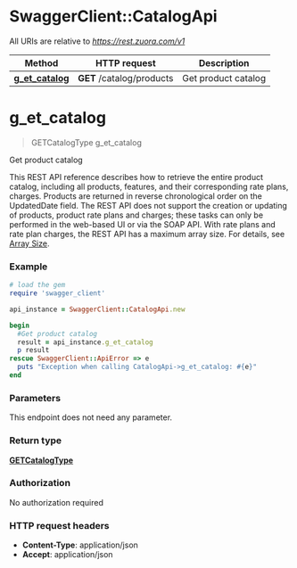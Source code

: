 # SwaggerClient::CatalogApi

All URIs are relative to *https://rest.zuora.com/v1*

Method | HTTP request | Description
------------- | ------------- | -------------
[**g_et_catalog**](CatalogApi.md#g_et_catalog) | **GET** /catalog/products | Get product catalog


# **g_et_catalog**
> GETCatalogType g_et_catalog

Get product catalog

This REST API reference describes how to retrieve the entire product catalog, including all products, features, and their corresponding rate plans, charges. Products are returned in reverse chronological order on the UpdatedDate field.   The REST API does not support the creation or updating of products, product rate plans and charges; these tasks can only be performed in the web-based UI or via the SOAP API.   With rate plans and rate plan charges, the REST API has a maximum array size. For details, see [Array Size](https://knowledgecenter.zuora.com/DC_Developers/REST_API/A_REST_basics#Array_Size). 

### Example
```ruby
# load the gem
require 'swagger_client'

api_instance = SwaggerClient::CatalogApi.new

begin
  #Get product catalog
  result = api_instance.g_et_catalog
  p result
rescue SwaggerClient::ApiError => e
  puts "Exception when calling CatalogApi->g_et_catalog: #{e}"
end
```

### Parameters
This endpoint does not need any parameter.

### Return type

[**GETCatalogType**](GETCatalogType.md)

### Authorization

No authorization required

### HTTP request headers

 - **Content-Type**: application/json
 - **Accept**: application/json



